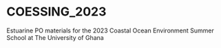# COESSING_2023
Estuarine PO materials for the 2023 Coastal Ocean Environment Summer School at The University of Ghana 
